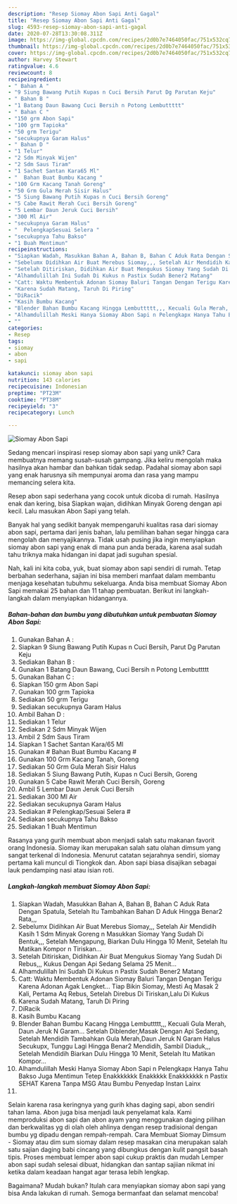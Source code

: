 ```yaml
---
description: "Resep Siomay Abon Sapi Anti Gagal"
title: "Resep Siomay Abon Sapi Anti Gagal"
slug: 4593-resep-siomay-abon-sapi-anti-gagal
date: 2020-07-28T13:30:08.311Z
image: https://img-global.cpcdn.com/recipes/2d0b7e7464050fac/751x532cq70/siomay-abon-sapi-foto-resep-utama.jpg
thumbnail: https://img-global.cpcdn.com/recipes/2d0b7e7464050fac/751x532cq70/siomay-abon-sapi-foto-resep-utama.jpg
cover: https://img-global.cpcdn.com/recipes/2d0b7e7464050fac/751x532cq70/siomay-abon-sapi-foto-resep-utama.jpg
author: Harvey Stewart
ratingvalue: 4.6
reviewcount: 8
recipeingredient:
- " Bahan A "
- "9 Siung Bawang Putih Kupas n Cuci Bersih Parut Dg Parutan Keju"
- " Bahan B "
- "1 Batang Daun Bawang Cuci Bersih n Potong Lembuttttt"
- " Bahan C "
- "150 grm Abon Sapi"
- "100 grm Tapioka"
- "50 grm Terigu"
- "secukupnya Garam Halus"
- " Bahan D "
- "1 Telur"
- "2 Sdm Minyak Wijen"
- "2 Sdm Saus Tiram"
- "1 Sachet Santan Kara65 Ml"
- "  Bahan Buat Bumbu Kacang "
- "100 Grm Kacang Tanah Goreng"
- "50 Grm Gula Merah Sisir Halus"
- "5 Siung Bawang Putih Kupas n Cuci Bersih Goreng"
- "5 Cabe Rawit Merah Cuci Bersih Goreng"
- "5 Lembar Daun Jeruk Cuci Bersih"
- "300 Ml Air"
- "secukupnya Garam Halus"
- "  PelengkapSesuai Selera "
- "secukupnya Tahu Bakso"
- "1 Buah Mentimun"
recipeinstructions:
- "Siapkan Wadah, Masukkan Bahan A, Bahan B, Bahan C Aduk Rata Dengan Spatula, Setelah Itu Tambahkan Bahan D Aduk Hingga Benar2 Rata,,,"
- "Sebelumx Didihkan Air Buat Merebus Siomay,,, Setelah Air Mendidih Kasih 1 Sdm Minyak Goreng n Masukkan Siomay Yang Sudah Di Bentuk,,, Setelah Mengapung, Biarkan Dulu Hingga 10 Menit, Setelah Itu Matikan Kompor n Tiriskan..."
- "Setelah Ditiriskan, Didihkan Air Buat Mengukus Siomay Yang Sudah Di Rebus,,, Kukus Dengan Api Sedang Selama 25 Menit..."
- "Alhamdulillah Ini Sudah Di Kukus n Pastix Sudah Bener2 Matang"
- "Catt: Waktu Membentuk Adonan Siomay Baluri Tangan Dengan Terigu Karena Adonan Agak Lengket... Tiap Bikin Siomay, Mesti Aq Masak 2 Kali, Pertama Aq Rebus, Setelah Direbus Di Tiriskan,Lalu Di Kukus"
- "Karena Sudah Matang, Taruh Di Piring"
- "DiRacik"
- "Kasih Bumbu Kacang"
- "Blender Bahan Bumbu Kacang Hingga Lembuttttt,,, Kecuali Gula Merah, Daun Jeruk N Garam... Setelah Diblender,Masak Dengan Api Sedang, Setelah Mendidih Tambahkan Gula Merah,Daun Jeruk N Garam Halus Secukupx, Tunggu Lagi Hingga Benar2 Mendidih, Sambil Diaduk,,, Setelah Mendidih Biarkan Dulu Hingga 10 Menit, Setelah Itu Matikan Kompor..."
- "Alhamdulillah Meski Hanya Siomay Abon Sapi n Pelengkapx Hanya Tahu Bakso Juga Mentimun Tetep Enakkkkkkk Enakkkkk Enakkkkkkk n Pastix SEHAT Karena Tanpa MSG Atau Bumbu Penyedap Instan Lainx"
- ""
categories:
- Resep
tags:
- siomay
- abon
- sapi

katakunci: siomay abon sapi 
nutrition: 143 calories
recipecuisine: Indonesian
preptime: "PT23M"
cooktime: "PT38M"
recipeyield: "3"
recipecategory: Lunch

---
```



![Siomay Abon Sapi](https://img-global.cpcdn.com/recipes/2d0b7e7464050fac/751x532cq70/siomay-abon-sapi-foto-resep-utama.jpg)

Sedang mencari inspirasi resep siomay abon sapi yang unik? Cara membuatnya memang susah-susah gampang. Jika keliru mengolah maka hasilnya akan hambar dan bahkan tidak sedap. Padahal siomay abon sapi yang enak harusnya sih mempunyai aroma dan rasa yang mampu memancing selera kita.

Resep abon sapi sederhana yang cocok untuk dicoba di rumah. Hasilnya enak dan kering, bisa Siapkan wajan, didihkan Minyak Goreng dengan api kecil. Lalu masukan Abon Sapi yang telah.

Banyak hal yang sedikit banyak mempengaruhi kualitas rasa dari siomay abon sapi, pertama dari jenis bahan, lalu pemilihan bahan segar hingga cara mengolah dan menyajikannya. Tidak usah pusing jika ingin menyiapkan siomay abon sapi yang enak di mana pun anda berada, karena asal sudah tahu triknya maka hidangan ini dapat jadi suguhan spesial.


Nah, kali ini kita coba, yuk, buat siomay abon sapi sendiri di rumah. Tetap berbahan sederhana, sajian ini bisa memberi manfaat dalam membantu menjaga kesehatan tubuhmu sekeluarga. Anda bisa membuat Siomay Abon Sapi memakai 25 bahan dan 11 tahap pembuatan. Berikut ini langkah-langkah dalam menyiapkan hidangannya.

<!--inarticleads1-->

##### Bahan-bahan dan bumbu yang dibutuhkan untuk pembuatan Siomay Abon Sapi:

1. Gunakan  Bahan A :
1. Siapkan 9 Siung Bawang Putih Kupas n Cuci Bersih, Parut Dg Parutan Keju
1. Sediakan  Bahan B :
1. Gunakan 1 Batang Daun Bawang, Cuci Bersih n Potong Lembuttttt
1. Gunakan  Bahan C :
1. Siapkan 150 grm Abon Sapi
1. Gunakan 100 grm Tapioka
1. Sediakan 50 grm Terigu
1. Sediakan secukupnya Garam Halus
1. Ambil  Bahan D :
1. Sediakan 1 Telur
1. Sediakan 2 Sdm Minyak Wijen
1. Ambil 2 Sdm Saus Tiram
1. Siapkan 1 Sachet Santan Kara/65 Ml
1. Gunakan  # Bahan Buat Bumbu Kacang #
1. Gunakan 100 Grm Kacang Tanah, Goreng
1. Sediakan 50 Grm Gula Merah Sisir Halus
1. Sediakan 5 Siung Bawang Putih, Kupas n Cuci Bersih, Goreng
1. Gunakan 5 Cabe Rawit Merah Cuci Bersih, Goreng
1. Ambil 5 Lembar Daun Jeruk Cuci Bersih
1. Sediakan 300 Ml Air
1. Sediakan secukupnya Garam Halus
1. Sediakan  # Pelengkap/Sesuai Selera #
1. Sediakan secukupnya Tahu Bakso
1. Sediakan 1 Buah Mentimun


Rasanya yang gurih membuat abon menjadi salah satu makanan favorit orang Indonesia. Siomay ikan merupakan salah satu olahan dimsum yang sangat terkenal di Indonesia. Menurut catatan sejarahnya sendiri, siomay pertama kali muncul di Tiongkok dan. Abon sapi biasa disajikan sebagai lauk pendamping nasi atau isian roti. 

<!--inarticleads2-->

##### Langkah-langkah membuat Siomay Abon Sapi:

1. Siapkan Wadah, Masukkan Bahan A, Bahan B, Bahan C Aduk Rata Dengan Spatula, Setelah Itu Tambahkan Bahan D Aduk Hingga Benar2 Rata,,,
1. Sebelumx Didihkan Air Buat Merebus Siomay,,, Setelah Air Mendidih Kasih 1 Sdm Minyak Goreng n Masukkan Siomay Yang Sudah Di Bentuk,,, Setelah Mengapung, Biarkan Dulu Hingga 10 Menit, Setelah Itu Matikan Kompor n Tiriskan...
1. Setelah Ditiriskan, Didihkan Air Buat Mengukus Siomay Yang Sudah Di Rebus,,, Kukus Dengan Api Sedang Selama 25 Menit...
1. Alhamdulillah Ini Sudah Di Kukus n Pastix Sudah Bener2 Matang
1. Catt: Waktu Membentuk Adonan Siomay Baluri Tangan Dengan Terigu Karena Adonan Agak Lengket... Tiap Bikin Siomay, Mesti Aq Masak 2 Kali, Pertama Aq Rebus, Setelah Direbus Di Tiriskan,Lalu Di Kukus
1. Karena Sudah Matang, Taruh Di Piring
1. DiRacik
1. Kasih Bumbu Kacang
1. Blender Bahan Bumbu Kacang Hingga Lembuttttt,,, Kecuali Gula Merah, Daun Jeruk N Garam... Setelah Diblender,Masak Dengan Api Sedang, Setelah Mendidih Tambahkan Gula Merah,Daun Jeruk N Garam Halus Secukupx, Tunggu Lagi Hingga Benar2 Mendidih, Sambil Diaduk,,, Setelah Mendidih Biarkan Dulu Hingga 10 Menit, Setelah Itu Matikan Kompor...
1. Alhamdulillah Meski Hanya Siomay Abon Sapi n Pelengkapx Hanya Tahu Bakso Juga Mentimun Tetep Enakkkkkkk Enakkkkk Enakkkkkkk n Pastix SEHAT Karena Tanpa MSG Atau Bumbu Penyedap Instan Lainx
1. 


Selain karena rasa keringnya yang gurih khas daging sapi, abon sendiri tahan lama. Abon juga bisa menjadi lauk penyelamat kala. Kami memproduksi abon sapi dan abon ayam yang menggunakan daging pilihan dan berkwalitas yg di olah oleh ahlinya dengan resep tradisional dengan bumbu yg dipadu dengan rempah-rempah. Cara Membuat Siomay Dimsum - Siomay atau dim sum siomay dalam resep masakan cina merupakan salah satu sajian daging babi cincang yang dibungkus dengan kulit pangsit basah tipis. Proses membuat lemper abon sapi cukup praktis dan mudah Lemper abon sapi sudah selesai dibuat, hidangkan dan santap sajiian nikmat ini ketika dalam keadaan hangat agar terasa lebih lengkap. 

Bagaimana? Mudah bukan? Itulah cara menyiapkan siomay abon sapi yang bisa Anda lakukan di rumah. Semoga bermanfaat dan selamat mencoba!
